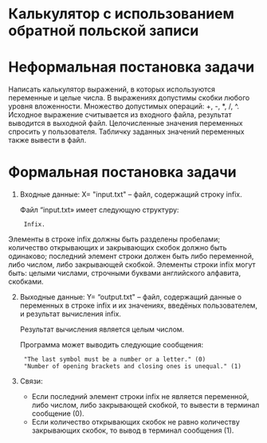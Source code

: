 # Калькулятор с использованием обратной польской записи

# Неформальная постановка задачи
Написать калькулятор выражений, в которых используются переменные и
целые числа. В выражениях допустимы скобки любого уровня вложенности.
Множество допустимых операций: +, -, *, /, ^. Исходное выражение
считывается из входного файла, результат выводится в выходной файл.
Целочисленные значения переменных спросить у пользователя. Табличку
заданных значений переменных также вывести в файл.

# Формальная постановка задачи

1. Входные данные:
	X= "input.txt" – файл, содержащий строку infix.

	Файл “input.txt» имеет следующую структуру:

  		Infix. 
  
  Элементы в строке infix должны быть разделены пробелами; количество открывающих и закрывающих скобок должно быть одинаково; последний элемент строки должен быть либо переменной, либо числом, либо закрывающей скобкой.
  Элементы строки infix могут быть: целыми числами, строчными буквами английского алфавита, скобками.
  
2. Выходные данные:
	Y= “output.txt" – файл, содержащий данные о переменных в строке infix и их значениях, введёных пользователем, и результат вычисления infix.
	
	  Результат вычисления является целым числом.
  
 	Программа может выводить следующие сообщения:

		"The last symbol must be a number or a letter." (0)
		"Number of opening brackets and closing ones is unequal." (1)

3. Связи:
	+ Если последний элемент строки infix не является переменной, либо числом, либо закрывающей скобкой, то вывести в терминал сообщение (0).
	+ Если количество открывающих скобок не равно количеству закрывающих скобок, то вывод в терминал сообщения (1).
